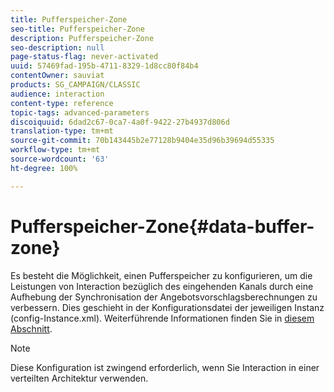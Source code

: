 ```yaml
---
title: Pufferspeicher-Zone
seo-title: Pufferspeicher-Zone
description: Pufferspeicher-Zone
seo-description: null
page-status-flag: never-activated
uuid: 57469fad-195b-4711-8329-1d8cc80f84b4
contentOwner: sauviat
products: SG_CAMPAIGN/CLASSIC
audience: interaction
content-type: reference
topic-tags: advanced-parameters
discoiquuid: 6dad2c67-0ca7-4a0f-9422-27b4937d806d
translation-type: tm+mt
source-git-commit: 70b143445b2e77128b9404e35d96b39694d55335
workflow-type: tm+mt
source-wordcount: '63'
ht-degree: 100%

---
```



# Pufferspeicher-Zone{#data-buffer-zone}

Es besteht die Möglichkeit, einen Pufferspeicher zu konfigurieren, um die Leistungen von Interaction bezüglich des eingehenden Kanals durch eine Aufhebung der Synchronisation der Angebotsvorschlagsberechnungen zu verbessern. Dies geschieht in der Konfigurationsdatei der jeweiligen Instanz (config-Instance.xml). Weiterführende Informationen finden Sie in [diesem Abschnitt](../../installation/using/interaction---data-buffer.md).

>[!NOTE]
>
>Diese Konfiguration ist zwingend erforderlich, wenn Sie Interaction in einer verteilten Architektur verwenden.


